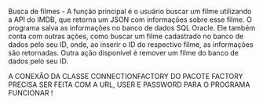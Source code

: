 Busca de filmes - A função principal é o usuário buscar um filme utilizando a API do IMDB, que retorna um JSON com informações sobre esse filme. O programa salva as informações no banco de dados SQL Oracle. Ele também conta com outras ações, como buscar um filme cadastrado no banco de dados pelo seu ID, onde, ao inserir o ID do respectivo filme, as informações são retornadas. Outra ação disponível é remover um filme do banco de dados pelo seu ID.

A CONEXÃO DA CLASSE CONNECTIONFACTORY DO PACOTE FACTORY PRECISA SER FEITA COM A URL, USER E PASSWORD PARA O PROGRAMA FUNCIONAR !






